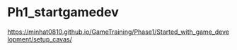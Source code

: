 # Ph1_startgamedev
https://minhat0810.github.io/GameTraining/Phase1/Started_with_game_development/setup_cavas/
